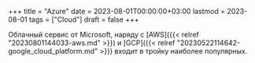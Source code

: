 +++
title = "Azure"
date = 2023-08-01T00:00:00+03:00
lastmod = 2023-08-01
tags = ["Cloud"]
draft = false
+++

Облачный сервис от Microsoft, наряду с [AWS]({{< relref "20230801144033-aws.md" >}}) и [GCP]({{< relref "20230522114642-google_cloud_platform.md" >}}) входит в тройку наиболее популярных.
